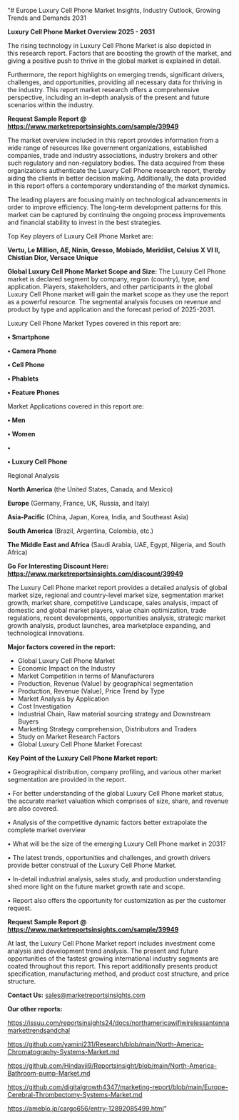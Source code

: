 "# Europe Luxury Cell Phone Market Insights, Industry Outlook, Growing Trends and Demands 2031

<Strong> Luxury Cell Phone Market Overview 2025 - 2031</strong>

The rising technology in Luxury Cell Phone Market is also depicted in this research report. Factors that are boosting the growth of the market, and giving a positive push to thrive in the global market is explained in detail.

Furthermore, the report highlights on emerging trends, significant drivers, challenges, and opportunities, providing all necessary data for thriving in the industry. This report market research offers a comprehensive perspective, including an in-depth analysis of the present and future scenarios within the industry.

<strong>Request Sample Report @ <a href=https://www.marketreportsinsights.com/sample/39949>https://www.marketreportsinsights.com/sample/39949</a></strong>

The market overview included in this report provides information from a wide range of resources like government organizations, established companies, trade and industry associations, industry brokers and other such regulatory and non-regulatory bodies. The data acquired from these organizations authenticate the Luxury Cell Phone research report, thereby aiding the clients in better decision making. Additionally, the data provided in this report offers a contemporary understanding of the market dynamics.

The leading players are focusing mainly on technological advancements in order to improve efficiency. The long-term development patterns for this market can be captured by continuing the ongoing process improvements and financial stability to invest in the best strategies.

Top Key players of Luxury Cell Phone Market are:

<strong>Vertu, Le Million, AE, Ninin, Gresso, Mobiado, Meridiist, Celsius X VI II, Chistian Dior, Versace Unique</strong>

<strong><b>Global Luxury Cell Phone Market Scope and Size:</b></strong>
The Luxury Cell Phone market is declared segment by company, region (country), type, and application. Players, stakeholders, and other participants in the global Luxury Cell Phone market will gain the market scope as they use the report as a powerful resource. The segmental analysis focuses on revenue and product by type and application and the forecast period of 2025-2031.

Luxury Cell Phone Market Types covered in this report are:

<strong>•  Smartphone

•  Camera Phone

•  Cell Phone

•  Phablets

•  Feature Phones</strong>

Market Applications covered in this report are:

<strong>•  Men

•  Women

•  

•  Luxury Cell Phone</strong> 

Regional Analysis

<strong>North America</strong> (the United States, Canada, and Mexico)

<strong>Europe</strong> (Germany, France, UK, Russia, and Italy)

<strong>Asia-Pacific</strong> (China, Japan, Korea, India, and Southeast Asia)

<strong>South America</strong> (Brazil, Argentina, Colombia, etc.)

<strong>The Middle East and Africa</strong> (Saudi Arabia, UAE, Egypt, Nigeria, and South Africa)

<strong>Go For Interesting Discount Here: <a href=https://www.marketreportsinsights.com/discount/39949>https://www.marketreportsinsights.com/discount/39949</a></strong>

The Luxury Cell Phone market report provides a detailed analysis of global market size, regional and country-level market size, segmentation market growth, market share, competitive Landscape, sales analysis, impact of domestic and global market players, value chain optimization, trade regulations, recent developments, opportunities analysis, strategic market growth analysis, product launches, area marketplace expanding, and technological innovations.

<strong><b>Major factors covered in the report:</b></strong>
<ul>
  <li>Global Luxury Cell Phone Market </li>
  <li>Economic Impact on the Industry</li>
  <li>Market Competition in terms of Manufacturers</li>
  <li>Production, Revenue (Value) by geographical segmentation</li>
  <li>Production, Revenue (Value), Price Trend by Type</li>
  <li>Market Analysis by Application</li>
  <li>Cost Investigation</li>
  <li>Industrial Chain, Raw material sourcing strategy and Downstream Buyers</li>
  <li>Marketing Strategy comprehension, Distributors and Traders</li>
  <li>Study on Market Research Factors</li>
  <li>Global Luxury Cell Phone Market Forecast</li>
</ul>

<strong><b>Key Point of the Luxury Cell Phone Market report:</b></strong>

• Geographical distribution, company profiling, and various other market segmentation are provided in the report.

• For better understanding of the global Luxury Cell Phone market status, the accurate market valuation which comprises of size, share, and revenue are also covered.

• Analysis of the competitive dynamic factors better extrapolate the complete market overview

• What will be the size of the emerging Luxury Cell Phone market in 2031?

• The latest trends, opportunities and challenges, and growth drivers provide better construal of the Luxury Cell Phone Market.

• In-detail industrial analysis, sales study, and production understanding shed more light on the future market growth rate and scope.

• Report also offers the opportunity for customization as per the customer request.

<strong>Request Sample Report @ <a href=https://www.marketreportsinsights.com/sample/39949>https://www.marketreportsinsights.com/sample/39949</a></strong>

At last, the Luxury Cell Phone Market report includes investment come analysis and development trend analysis. The present and future opportunities of the fastest growing international industry segments are coated throughout this report. This report additionally presents product specification, manufacturing method, and product cost structure, and price structure.

<strong>Contact Us:</strong>
sales@marketreportsinsights.com

<strong>Our other reports:</strong>

<a href=https://issuu.com/reportsinsights24/docs/northamericawifiwirelessantennamarkettrendsandchal>https://issuu.com/reportsinsights24/docs/northamericawifiwirelessantennamarkettrendsandchal</a>

<a href=https://github.com/yamini231/Research/blob/main/North-America-Chromatography-Systems-Market.md>https://github.com/yamini231/Research/blob/main/North-America-Chromatography-Systems-Market.md</a>

<a href=https://github.com/Hindavii9/Reportsinsight/blob/main/North-America-Bathroom-pump-Market.md>https://github.com/Hindavii9/Reportsinsight/blob/main/North-America-Bathroom-pump-Market.md</a>

<a href=https://github.com/digitalgrowth4347/marketing-report/blob/main/Europe-Cerebral-Thrombectomy-Systems-Market.md>https://github.com/digitalgrowth4347/marketing-report/blob/main/Europe-Cerebral-Thrombectomy-Systems-Market.md</a>

<a href=https://ameblo.jp/cargo656/entry-12892085499.html>https://ameblo.jp/cargo656/entry-12892085499.html</a>"
